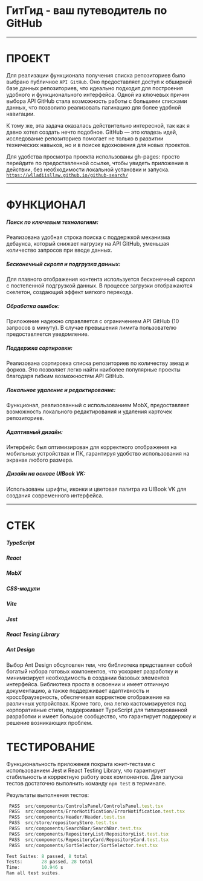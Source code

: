 # ГитГид - ваш путеводитель по GitHub

---

# ПРОЕКТ

Для реализации функционала получения списка репозиториев было выбрано публичное `API GitHub`. Оно предоставляет доступ к обширной базе данных репозиториев, что идеально подходит для построения удобного и функционального интерфейса. Одной из ключевых причин выбора API GitHub стала возможность работы с большими списками данных, что позволило реализовать пагинацию для более удобной навигации.

К тому же, эта задача оказалась действительно интересной, так как я давно хотел создать нечто подобное. GitHub — это кладезь идей, исследование репозиториев помогает не только в развитии технических навыков, но и в поиске вдохновения для новых проектов.

Для удобства просмотра проекта использованы gh-pages: просто перейдите по предоставленной ссылке, чтобы увидеть приложение в действии, без необходимости локальной установки и запуска.
[`https://wlladiisllaw.github.io/github-search/`](https://wlladiisllaw.github.io/github-search/)

---

# ФУНКЦИОНАЛ

##### Поиск по ключевым технологиям:

Реализована удобная строка поиска с поддержкой механизма дебаунса, который снижает нагрузку на API GitHub, уменьшая количество запросов при вводе данных.

##### Бесконечный скролл и подгрузка данных:

Для плавного отображения контента используется бесконечный скролл с постепенной подгрузкой данных. В процессе загрузки отображаются скелетон, создающий эффект мягкого перехода.

##### Обработка ошибок:

Приложение надежно справляется с ограничением API GitHub (10 запросов в минуту). В случае превышения лимита пользователю предоставляется уведомление.

##### Поддержка сортировки:

Реализована сортировка списка репозиториев по количеству звезд и форков. Это позволяет легко найти наиболее популярные проекты благодаря гибким возможностям API GitHub.

##### Локальное удаление и редактирование:

Функционал, реализованный с использованием MobX, предоставляет возможность локального редактирования и удаления карточек репозиториев.

##### Адаптивный дизайн:

Интерфейс был оптимизирован для корректного отображения на мобильных устройствах и ПК, гарантируя удобство использования на экранах любого размера.

##### Дизайн на основе UIBook VK:

Использованы шрифты, иконки и цветовая палитра из UIBook VK для создания современного интерфейса.

---

# СТЕК

##### TypeScript

##### React

##### MobX

##### CSS-модули

##### Vite

##### Jest

##### React Tesing Library

##### Ant Design 
Выбор Ant Design обсуловлен тем, что библиотека представляет собой богатый набора готовых компонентов, что ускоряет разработку и минимизирует необходимость в создании базовых элементов интерфейса. Библиотека проста в освоении и имеет отличную документацию, а также поддерживает адаптивность и кроссбраузерность, обеспечивая корректное отображение на различных устройствах. Кроме того, она легко кастомизируется под корпоративные стили, поддерживает TypeScript для типизированной разработки и имеет большое сообщество, что гарантирует поддержку и решение возникающих проблем.

# ТЕСТИРОВАНИЕ

Функциональность приложения покрыта юнит-тестами с использованием Jest и React Testing Library, что гарантирует стабильность и корректную работу всех компонентов. Для запуска тестов достаточно выполнить команду `npm test` в терминале.

Результаты выполнения тестов:

```ts
 PASS  src/components/ControlsPanel/ControlsPanel.test.tsx
 PASS  src/components/ErrorNotification/ErrorNotification.test.tsx
 PASS  src/components/Header/Header.test.tsx
 PASS  src/store/repositoryStore.test.tsx
 PASS  src/components/SearchBar/SearchBar.test.tsx
 PASS  src/components/RepositoryList/RepositoryList.test.tsx
 PASS  src/components/RepositoryCard/RepositoryCard.test.tsx
 PASS  src/components/SortSelector/SortSelector.test.tsx

Test Suites: 8 passed, 8 total
Tests:       28 passed, 28 total
Time:        10.946 s
Ran all test suites.
```
